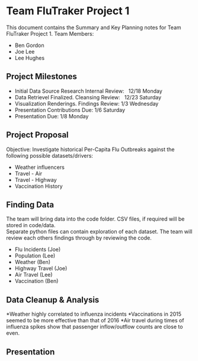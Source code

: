 # Team FluTraker Project 1

This document contains the Summary and Key Planning notes for Team FluTraker Project 1.
Team Members: 
* Ben Gordon
* Joe Lee
* Lee Hughes

## Project Milestones

*  Initial Data Source Research Internal Review:   12/18 Monday
*  Data Retrievel Finalized.  Cleansing Review:   12/23 Saturday
*  Visualization Renderings. Findings Review:  1/3 Wednesday
*  Presentation Contributions Due: 1/6 Saturday
*  Presentation Due:  1/8 Monday

## Project Proposal
Objective: Investigate historical Per-Capita Flu Outbreaks against the following possible datasets/drivers:
* Weather influencers
* Travel - Air
* Travel - Highway
* Vaccination History

## Finding Data
The team will bring data into the code folder.  CSV files, if required will be stored in code/data.  
Separate python files can contain exploration of each dataset.  The team will review each others findings through by reviewing the code.  
* Flu Incidents (Joe)
* Population (Lee) 
* Weather (Ben)
* Highway Travel (Joe)
* Air Travel (Lee) 
* Vaccination (Ben)

## Data Cleanup &amp; Analysis

*Weather highly correlated to influenza incidents
*Vaccinations in 2015 seemed to be more effective than that of 2016
*Air travel during times of influenza spikes show that passenger inflow/outflow counts are close to even.


## Presentation

 
